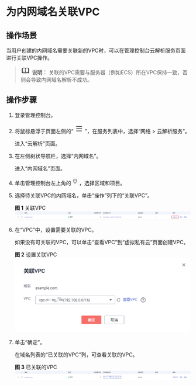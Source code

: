 # 为内网域名关联VPC<a name="dns_usermanual_0003"></a>

## 操作场景<a name="section671410719483"></a>

当用户创建的内网域名需要关联新的VPC时，可以在管理控制台云解析服务页面进行关联VPC操作。

>![](public_sys-resources/icon-note.gif) **说明：** 
>关联的VPC需要与服务器（例如ECS）所在VPC保持一致，否则会导致内网域名解析不成功。

## 操作步骤<a name="section117735276489"></a>

1.  登录管理控制台。
2.  将鼠标悬浮于页面左侧的“![](figures/service-list.jpg)”，在服务列表中，选择“网络  \> 云解析服务”。

    进入“云解析”页面。

3.  在左侧树状导航栏，选择“内网域名”。

    进入“内网域名”页面。

4.  单击管理控制台左上角的![](figures/icon-region.png)，选择区域和项目。

1.  选择待关联VPC的内网域名，单击“操作”列下的“关联VPC”。

    **图 1**  关联VPC<a name="fig976019642911"></a>  
    ![](figures/关联VPC.png "关联VPC")

2.  在“VPC”中，设置需要关联的VPC。

    如果没有可关联的VPC，可以单击“查看VPC”到“虚拟私有云”页面创建VPC。

    **图 2**  设置关联VPC<a name="fig2067963716309"></a>  
    ![](figures/设置关联VPC.png "设置关联VPC")

3.  单击“确定”。

    在域名列表的“已关联的VPC”列，可查看关联的VPC。

    **图 3**  已关联的VPC<a name="fig16539115312334"></a>  
    ![](figures/已关联的VPC.png "已关联的VPC")


